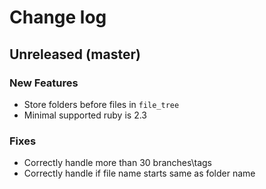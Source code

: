 # Change log

## Unreleased (master)

### New Features
* Store folders before files in `file_tree`
* Minimal supported ruby is 2.3

### Fixes
* Correctly handle more than 30 branches\tags
* Correctly handle if file name starts same as folder name
